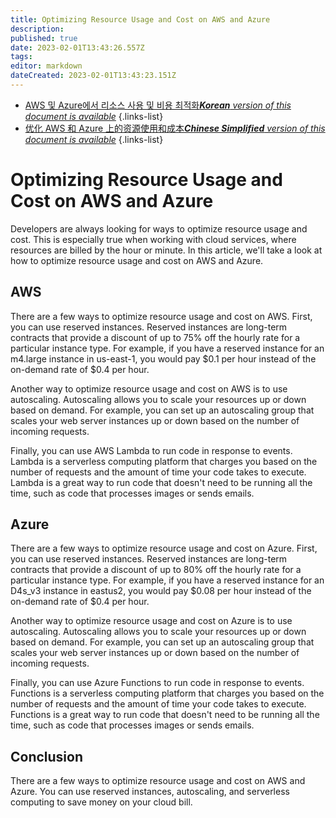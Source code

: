 ```yaml
---
title: Optimizing Resource Usage and Cost on AWS and Azure
description: 
published: true
date: 2023-02-01T13:43:26.557Z
tags: 
editor: markdown
dateCreated: 2023-02-01T13:43:23.151Z
---
```


- [AWS 및 Azure에서 리소스 사용 및 비용 최적화***Korean** version of this document is available*](/ko/Knowledge-base/Cloud/optimizing-resource-usage-and-cost-on-aws-and-azure)
{.links-list}
- [优化 AWS 和 Azure 上的资源使用和成本***Chinese Simplified** version of this document is available*](/zh/Knowledge-base/Cloud/optimizing-resource-usage-and-cost-on-aws-and-azure)
{.links-list}



# Optimizing Resource Usage and Cost on AWS and Azure

Developers are always looking for ways to optimize resource usage and cost. This is especially true when working with cloud services, where resources are billed by the hour or minute. In this article, we'll take a look at how to optimize resource usage and cost on AWS and Azure.

## AWS

There are a few ways to optimize resource usage and cost on AWS. First, you can use reserved instances. Reserved instances are long-term contracts that provide a discount of up to 75% off the hourly rate for a particular instance type. For example, if you have a reserved instance for an m4.large instance in us-east-1, you would pay $0.1 per hour instead of the on-demand rate of $0.4 per hour.

Another way to optimize resource usage and cost on AWS is to use autoscaling. Autoscaling allows you to scale your resources up or down based on demand. For example, you can set up an autoscaling group that scales your web server instances up or down based on the number of incoming requests.

Finally, you can use AWS Lambda to run code in response to events. Lambda is a serverless computing platform that charges you based on the number of requests and the amount of time your code takes to execute. Lambda is a great way to run code that doesn't need to be running all the time, such as code that processes images or sends emails.

## Azure

There are a few ways to optimize resource usage and cost on Azure. First, you can use reserved instances. Reserved instances are long-term contracts that provide a discount of up to 80% off the hourly rate for a particular instance type. For example, if you have a reserved instance for an D4s_v3 instance in eastus2, you would pay $0.08 per hour instead of the on-demand rate of $0.4 per hour.

Another way to optimize resource usage and cost on Azure is to use autoscaling. Autoscaling allows you to scale your resources up or down based on demand. For example, you can set up an autoscaling group that scales your web server instances up or down based on the number of incoming requests.

Finally, you can use Azure Functions to run code in response to events. Functions is a serverless computing platform that charges you based on the number of requests and the amount of time your code takes to execute. Functions is a great way to run code that doesn't need to be running all the time, such as code that processes images or sends emails.

## Conclusion

There are a few ways to optimize resource usage and cost on AWS and Azure. You can use reserved instances, autoscaling, and serverless computing to save money on your cloud bill.